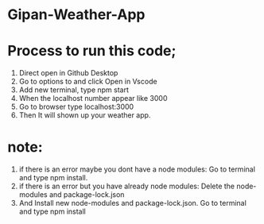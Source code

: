 # Gipan-Weather-App
# Process to run this code;
1. Direct open in Github Desktop 
2. Go to options to and click Open in Vscode
3. Add new terminal, type npm start
4. When the localhost number appear like 3000
5. Go to browser type localhost:3000
6. Then It will shown up your weather app.

# note: 
1. if there is an error maybe you dont have a node modules: Go to terminal and type npm install.
2. if there is an error but you have already node modules: Delete the node-modules and package-lock.json
3. And Install new node-modules and package-lock.json. Go to terminal and type npm install 
